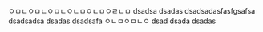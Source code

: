 ㅇㅁㄴㅇㅁㄴㅇㅁㄴㅇㄴㅁㅇㄴㅁㅇㄹㄴㅁ
dsadsa
dsadas
dsadsadasfasfgsafsa
dsadsadsa
dsadas
dsadsafa
ㅇㄴㅁㅇㅁㄴㅇ
dsad
dsada
dsadas

